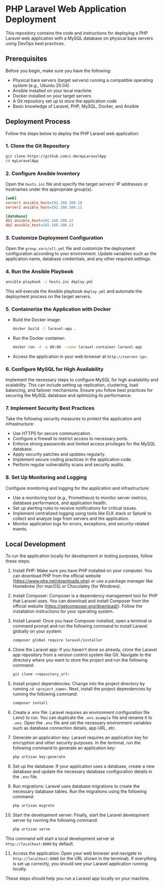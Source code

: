 
# PHP Laravel Web Application Deployment

This repository contains the code and instructions for deploying a PHP Laravel web application with a MySQL database on physical bare servers using DevOps best practices.

## Prerequisites

Before you begin, make sure you have the following:

- Physical bare servers (target servers) running a compatible operating system (e.g., Ubuntu 20.04)
- Ansible installed on your local machine
- Docker installed on your target servers
- A Git repository set up to store the application code
- Basic knowledge of Laravel, PHP, MySQL, Docker, and Ansible

## Deployment Process

Follow the steps below to deploy the PHP Laravel web application:

### 1. Clone the Git Repository

```bash
git clone https://github.com/i-bm/myLaravelApp
cd myLaravelApp
```

### 2. Configure Ansible Inventory

Open the `hosts.ini` file and specify the target servers' IP addresses or hostnames under the appropriate group(s).

```ini
[web]
server1 ansible_host=192.168.100.10
server2 ansible_host=192.168.100.11

[database]
db1 ansible_host=192.168.100.12
db2 ansible_host=192.168.100.13
```

### 3. Customize Deployment Configuration

Open the `group_vars/all.yml` file and customize the deployment configuration according to your environment. Update variables such as the application name, database credentials, and any other required settings.

### 4. Run the Ansible Playbook

```bash
ansible-playbook -i hosts.ini deploy.yml
```

This will execute the Ansible playbook `deploy.yml` and automate the deployment process on the target servers.

### 5. Containerize the Application with Docker

- Build the Docker image:

  ```bash
  docker build -t laravel-app .
  ```

- Run the Docker container:

  ```bash
  docker run -d -p 80:80 --name laravel-container laravel-app
  ```

- Access the application in your web browser at `http://<server-ip>`.

### 6. Configure MySQL for High Availability

Implement the necessary steps to configure MySQL for high availability and scalability. This can include setting up replication, clustering, load balancing, and failover mechanisms. Ensure you follow best practices for securing the MySQL database and optimizing its performance.

### 7. Implement Security Best Practices

Take the following security measures to protect the application and infrastructure:

- Use HTTPS for secure communication.
- Configure a firewall to restrict access to necessary ports.
- Enforce strong passwords and limited access privileges for the MySQL database.
- Apply security patches and updates regularly.
- Implement secure coding practices in the application code.
- Perform regular vulnerability scans and security audits.

### 8. Set Up Monitoring and Logging

Configure monitoring and logging for the application and infrastructure:

- Use a monitoring tool (e.g., Prometheus) to monitor server metrics, database performance, and application health.
- Set up alerting rules to receive notifications for critical issues.
- Implement centralized logging using tools like ELK stack or Splunk to collect and analyze logs from servers and the application.
- Monitor application logs for errors, exceptions, and security-related events.

## Local Development

To run the application locally for development or testing purposes, follow these steps:

1. Install PHP: Make sure you have PHP installed on your computer. You can download PHP from the official website (https://www.php.net/downloads.php) or use a package manager like Homebrew (for macOS) or Chocolatey (for Windows).

2. Install Composer: Composer is a dependency management tool for PHP that Laravel uses. You can download and install Composer from the official website (https://getcomposer.org/download/). Follow the installation instructions for your operating system.

3. Install Laravel: Once you have Composer installed, open a terminal or command prompt and run the following command to install Laravel globally on your system:

   ```bash
   composer global require laravel/installer
   ```

4. Clone the Laravel app: If you haven't done so already, clone the Laravel app repository from a version control system like Git. Navigate to the directory where you want to store the project and run the following command:

   ```bash
   git clone <repository_url>
   ```

5. Install project dependencies: Change into the project directory by running `cd <project_name>`. Next, install the project dependencies by running the following command:

   ```bash
   composer install
   ```

6. Create a .env file: Laravel requires an environment configuration file (.env) to run. You can duplicate the `.env.example` file and rename it to `.env`. Open the `.env` file and set the necessary environment variables such as database connection details, app URL, etc.

7. Generate an application key: Laravel requires an application key for encryption and other security purposes. In the terminal, run the following command to generate an application key:

   ```bash
   php artisan key:generate
   ```

8. Set up the database: If your application uses a database, create a new database and update the necessary database configuration details in the `.env` file.

9. Run migrations: Laravel uses database migrations to create the necessary database tables. Run the migrations using the following command:

   ```bash
   php artisan migrate
   ```

10. Start the development server: Finally, start the Laravel development server by running the following command:

    ```bash
    php artisan serve
    ```

   This command will start a local development server at `http://localhost:8000` by default.

11. Access the application: Open your web browser and navigate to `http://localhost:8000` (or the URL shown in the terminal). If everything is set up correctly, you should see your Laravel application running locally.

These steps should help you run a Laravel app locally on your machine.
